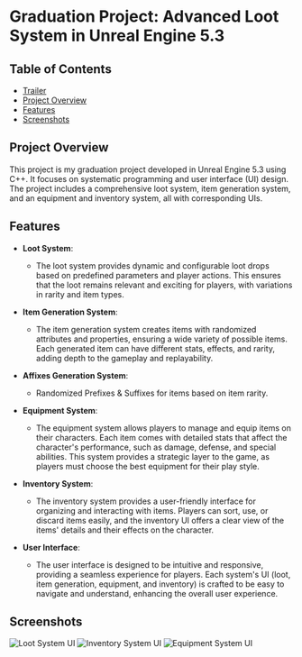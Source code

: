 # Graduation Project: Advanced Loot System in Unreal Engine 5.3

## Table of Contents
- [Trailer](https://www.youtube.com/watch?v=q3CqZs5tK4k)
- [Project Overview](#project-overview)
- [Features](#features)
- [Screenshots](#screenshots)

## Project Overview
This project is my graduation project developed in Unreal Engine 5.3 using C++. It focuses on systematic programming and user interface (UI) design. The project includes a comprehensive loot system, item generation system, and an equipment and inventory system, all with corresponding UIs.

## Features
- **Loot System**:
  - The loot system provides dynamic and configurable loot drops based on predefined parameters and player actions. This ensures that the loot remains relevant and exciting for players, with variations in rarity and item types.
  
- **Item Generation System**:
  - The item generation system creates items with randomized attributes and properties, ensuring a wide variety of possible items. Each generated item can have different stats, effects, and rarity, adding depth to the gameplay and replayability.

- **Affixes Generation System**: 
  - Randomized Prefixes & Suffixes for items based on item rarity.

- **Equipment System**:
  - The equipment system allows players to manage and equip items on their characters. Each item comes with detailed stats that affect the character's performance, such as damage, defense, and special abilities. This system provides a strategic layer to the game, as players must choose the best equipment for their play style.

- **Inventory System**:
  - The inventory system provides a user-friendly interface for organizing and interacting with items. Players can sort, use, or discard items easily, and the inventory UI offers a clear view of the items' details and their effects on the character.

- **User Interface**:
  - The user interface is designed to be intuitive and responsive, providing a seamless experience for players. Each system's UI (loot, item generation, equipment, and inventory) is crafted to be easy to navigate and understand, enhancing the overall user experience.

## Screenshots
![Loot System UI](path-to-loot-system-ui-screenshot)
![Inventory System UI](path-to-inventory-system-ui-screenshot)
![Equipment System UI](path-to-equipment-system-ui-screenshot)
